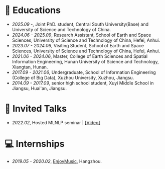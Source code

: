 
# 📖 Educations
- *2025.09 -*, Joint PhD. student, Central South University(Base) and University of Science and Technology of China.
- *2024.06 - 2025.09*, Research Assistant, School of Earth and Space Sciences, University of Science and Technology of China, Hefei, Anhui.
- *2023.07 - 2024.06*, Visiting Student, School of Earth and Space Sciences, University of Science and Technology of China, Hefei, Anhui.
- *2021.06 - 2024.06*, Master, College of Earth Sciences and Spatial Information Engineering, Hunan University of Science and Technology, Xiangtan, Hunan.
- *2017.09 - 2021.06*, Undergraduate, School of Information Engineering (College of Big Data), Xuzhou University, Xuzhou, Jiangsu.
- *2014.09 - 2017.09*, senior high school student, Xuyi Middle School in Jiangsu, Huai'an, Jiangsu.

# 💬 Invited Talks
- *2022.02*, Hosted MLNLP seminar \| [\[Video\]](https://www.bilibili.com/video/BV1wF411x7qh)

# 💻 Internships
- *2019.05 - 2020.02*, [EnjoyMusic](https://enjoymusic.ai/), Hangzhou.
